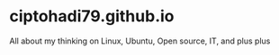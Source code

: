 ciptohadi79.github.io
=====================

All about my thinking on Linux, Ubuntu, Open source, IT, and plus plus

